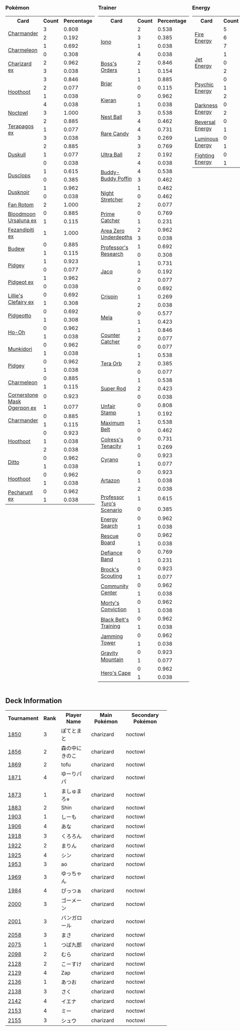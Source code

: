 
<div style="display: flex;">
<div style="flex: 1; margin-right: 10px;">
<h3>Pokémon</h3><table><tr><th>Card</th><th>Count</th><th>Percentage</th></tr><tr><td rowspan='2'><a href='https://limitlesstcg.com/cards/MEW/4'>Charmander</a></td><td>3</td><td>0.808</td></tr><tr><td>2</td><td>0.192</td></tr><tr><td rowspan='2'><a href='https://limitlesstcg.com/cards/PAF/8'>Charmeleon</a></td><td>1</td><td>0.692</td></tr><tr><td>0</td><td>0.308</td></tr><tr><td rowspan='2'><a href='https://limitlesstcg.com/cards/OBF/125'>Charizard ex</a></td><td>2</td><td>0.962</td></tr><tr><td>3</td><td>0.038</td></tr><tr><td rowspan='4'><a href='https://limitlesstcg.com/cards/SCR/114'>Hoothoot</a></td><td>3</td><td>0.846</td></tr><tr><td>2</td><td>0.077</td></tr><tr><td>1</td><td>0.038</td></tr><tr><td>4</td><td>0.038</td></tr><tr><td rowspan='1'><a href='https://limitlesstcg.com/cards/SCR/115'>Noctowl</a></td><td>3</td><td>1.000</td></tr><tr><td rowspan='3'><a href='https://limitlesstcg.com/cards/SCR/128'>Terapagos ex</a></td><td>2</td><td>0.885</td></tr><tr><td>1</td><td>0.077</td></tr><tr><td>3</td><td>0.038</td></tr><tr><td rowspan='3'><a href='https://limitlesstcg.com/cards/PRE/35'>Duskull</a></td><td>2</td><td>0.885</td></tr><tr><td>1</td><td>0.077</td></tr><tr><td>0</td><td>0.038</td></tr><tr><td rowspan='2'><a href='https://limitlesstcg.com/cards/PRE/36'>Dusclops</a></td><td>1</td><td>0.615</td></tr><tr><td>0</td><td>0.385</td></tr><tr><td rowspan='2'><a href='https://limitlesstcg.com/cards/PRE/37'>Dusknoir</a></td><td>1</td><td>0.962</td></tr><tr><td>0</td><td>0.038</td></tr><tr><td rowspan='1'><a href='https://limitlesstcg.com/cards/SCR/118'>Fan Rotom</a></td><td>2</td><td>1.000</td></tr><tr><td rowspan='2'><a href='https://limitlesstcg.com/cards/TWM/141'>Bloodmoon Ursaluna ex</a></td><td>0</td><td>0.885</td></tr><tr><td>1</td><td>0.115</td></tr><tr><td rowspan='1'><a href='https://limitlesstcg.com/cards/SFA/38'>Fezandipiti ex</a></td><td>1</td><td>1.000</td></tr><tr><td rowspan='2'><a href='https://limitlesstcg.com/cards/PRE/4'>Budew</a></td><td>0</td><td>0.885</td></tr><tr><td>1</td><td>0.115</td></tr><tr><td rowspan='2'><a href='https://limitlesstcg.com/cards/OBF/162'>Pidgey</a></td><td>1</td><td>0.923</td></tr><tr><td>0</td><td>0.077</td></tr><tr><td rowspan='2'><a href='https://limitlesstcg.com/cards/OBF/164'>Pidgeot ex</a></td><td>1</td><td>0.962</td></tr><tr><td>0</td><td>0.038</td></tr><tr><td rowspan='2'><a href='https://limitlesstcg.com/cards/jp/SV9/33?translate=en'>Lillie's Clefairy ex</a></td><td>0</td><td>0.692</td></tr><tr><td>1</td><td>0.308</td></tr><tr><td rowspan='2'><a href='https://limitlesstcg.com/cards/MEW/17'>Pidgeotto</a></td><td>0</td><td>0.692</td></tr><tr><td>1</td><td>0.308</td></tr><tr><td rowspan='2'><a href='https://limitlesstcg.com/cards/SSP/19'>Ho-Oh</a></td><td>0</td><td>0.962</td></tr><tr><td>1</td><td>0.038</td></tr><tr><td rowspan='2'><a href='https://limitlesstcg.com/cards/TWM/95'>Munkidori</a></td><td>0</td><td>0.962</td></tr><tr><td>1</td><td>0.038</td></tr><tr><td rowspan='2'><a href='https://limitlesstcg.com/cards/MEW/16'>Pidgey</a></td><td>0</td><td>0.962</td></tr><tr><td>1</td><td>0.038</td></tr><tr><td rowspan='2'><a href='https://limitlesstcg.com/cards/MEW/5'>Charmeleon</a></td><td>0</td><td>0.885</td></tr><tr><td>1</td><td>0.115</td></tr><tr><td rowspan='2'><a href='https://limitlesstcg.com/cards/TWM/112'>Cornerstone Mask Ogerpon ex</a></td><td>0</td><td>0.923</td></tr><tr><td>1</td><td>0.077</td></tr><tr><td rowspan='2'><a href='https://limitlesstcg.com/cards/SVP/47'>Charmander</a></td><td>0</td><td>0.885</td></tr><tr><td>1</td><td>0.115</td></tr><tr><td rowspan='3'><a href='https://limitlesstcg.com/cards/PRE/77'>Hoothoot</a></td><td>0</td><td>0.923</td></tr><tr><td>1</td><td>0.038</td></tr><tr><td>2</td><td>0.038</td></tr><tr><td rowspan='2'><a href='https://limitlesstcg.com/cards/MEW/132'>Ditto</a></td><td>0</td><td>0.962</td></tr><tr><td>1</td><td>0.038</td></tr><tr><td rowspan='2'><a href='https://limitlesstcg.com/cards/TEF/126'>Hoothoot</a></td><td>0</td><td>0.962</td></tr><tr><td>1</td><td>0.038</td></tr><tr><td rowspan='2'><a href='https://limitlesstcg.com/cards/SFA/39'>Pecharunt ex</a></td><td>0</td><td>0.962</td></tr><tr><td>1</td><td>0.038</td></tr></table>
</div><div style='flex: 1; margin-right: 10px;'><h3>Trainer</h3><table><tr><th>Card</th><th>Count</th><th>Percentage</th></tr><tr><td rowspan='4'><a href='https://limitlesstcg.com/cards/PAL/185'>Iono</a></td><td>2</td><td>0.538</td></tr><tr><td>3</td><td>0.385</td></tr><tr><td>1</td><td>0.038</td></tr><tr><td>4</td><td>0.038</td></tr><tr><td rowspan='2'><a href='https://limitlesstcg.com/cards/PAL/172'>Boss's Orders</a></td><td>2</td><td>0.846</td></tr><tr><td>1</td><td>0.154</td></tr><tr><td rowspan='2'><a href='https://limitlesstcg.com/cards/SCR/132'>Briar</a></td><td>1</td><td>0.885</td></tr><tr><td>0</td><td>0.115</td></tr><tr><td rowspan='2'><a href='https://limitlesstcg.com/cards/TWM/154'>Kieran</a></td><td>0</td><td>0.962</td></tr><tr><td>1</td><td>0.038</td></tr><tr><td rowspan='2'><a href='https://limitlesstcg.com/cards/SVI/181'>Nest Ball</a></td><td>3</td><td>0.538</td></tr><tr><td>4</td><td>0.462</td></tr><tr><td rowspan='2'><a href='https://limitlesstcg.com/cards/SVI/191'>Rare Candy</a></td><td>4</td><td>0.731</td></tr><tr><td>3</td><td>0.269</td></tr><tr><td rowspan='3'><a href='https://limitlesstcg.com/cards/SVI/196'>Ultra Ball</a></td><td>3</td><td>0.769</td></tr><tr><td>2</td><td>0.192</td></tr><tr><td>4</td><td>0.038</td></tr><tr><td rowspan='2'><a href='https://limitlesstcg.com/cards/TEF/144'>Buddy-Buddy Poffin</a></td><td>4</td><td>0.538</td></tr><tr><td>3</td><td>0.462</td></tr><tr><td rowspan='3'><a href='https://limitlesstcg.com/cards/SFA/61'>Night Stretcher</a></td><td>1</td><td>0.462</td></tr><tr><td>0</td><td>0.462</td></tr><tr><td>2</td><td>0.077</td></tr><tr><td rowspan='2'><a href='https://limitlesstcg.com/cards/TEF/157'>Prime Catcher</a></td><td>0</td><td>0.769</td></tr><tr><td>1</td><td>0.231</td></tr><tr><td rowspan='2'><a href='https://limitlesstcg.com/cards/SCR/131'>Area Zero Underdepths</a></td><td>2</td><td>0.962</td></tr><tr><td>3</td><td>0.038</td></tr><tr><td rowspan='2'><a href='https://limitlesstcg.com/cards/SVI/189'>Professor's Research</a></td><td>1</td><td>0.692</td></tr><tr><td>0</td><td>0.308</td></tr><tr><td rowspan='3'><a href='https://limitlesstcg.com/cards/SVI/175'>Jacq</a></td><td>1</td><td>0.731</td></tr><tr><td>0</td><td>0.192</td></tr><tr><td>2</td><td>0.077</td></tr><tr><td rowspan='3'><a href='https://limitlesstcg.com/cards/SCR/133'>Crispin</a></td><td>0</td><td>0.692</td></tr><tr><td>1</td><td>0.269</td></tr><tr><td>2</td><td>0.038</td></tr><tr><td rowspan='2'><a href='https://limitlesstcg.com/cards/PAR/167'>Mela</a></td><td>0</td><td>0.577</td></tr><tr><td>1</td><td>0.423</td></tr><tr><td rowspan='3'><a href='https://limitlesstcg.com/cards/PAR/160'>Counter Catcher</a></td><td>1</td><td>0.846</td></tr><tr><td>2</td><td>0.077</td></tr><tr><td>0</td><td>0.077</td></tr><tr><td rowspan='3'><a href='https://limitlesstcg.com/cards/SSP/189'>Tera Orb</a></td><td>1</td><td>0.538</td></tr><tr><td>2</td><td>0.385</td></tr><tr><td>0</td><td>0.077</td></tr><tr><td rowspan='3'><a href='https://limitlesstcg.com/cards/PAL/188'>Super Rod</a></td><td>1</td><td>0.538</td></tr><tr><td>2</td><td>0.423</td></tr><tr><td>0</td><td>0.038</td></tr><tr><td rowspan='2'><a href='https://limitlesstcg.com/cards/TWM/165'>Unfair Stamp</a></td><td>0</td><td>0.808</td></tr><tr><td>1</td><td>0.192</td></tr><tr><td rowspan='2'><a href='https://limitlesstcg.com/cards/TEF/154'>Maximum Belt</a></td><td>1</td><td>0.538</td></tr><tr><td>0</td><td>0.462</td></tr><tr><td rowspan='2'><a href='https://limitlesstcg.com/cards/SFA/57'>Colress's Tenacity</a></td><td>0</td><td>0.731</td></tr><tr><td>1</td><td>0.269</td></tr><tr><td rowspan='2'><a href='https://limitlesstcg.com/cards/SSP/170'>Cyrano</a></td><td>0</td><td>0.923</td></tr><tr><td>1</td><td>0.077</td></tr><tr><td rowspan='3'><a href='https://limitlesstcg.com/cards/PAL/171'>Artazon</a></td><td>0</td><td>0.923</td></tr><tr><td>1</td><td>0.038</td></tr><tr><td>2</td><td>0.038</td></tr><tr><td rowspan='2'><a href='https://limitlesstcg.com/cards/PAR/171'>Professor Turo's Scenario</a></td><td>1</td><td>0.615</td></tr><tr><td>0</td><td>0.385</td></tr><tr><td rowspan='2'><a href='https://limitlesstcg.com/cards/SVI/172'>Energy Search</a></td><td>0</td><td>0.962</td></tr><tr><td>1</td><td>0.038</td></tr><tr><td rowspan='2'><a href='https://limitlesstcg.com/cards/TEF/159'>Rescue Board</a></td><td>0</td><td>0.962</td></tr><tr><td>1</td><td>0.038</td></tr><tr><td rowspan='2'><a href='https://limitlesstcg.com/cards/SVI/169'>Defiance Band</a></td><td>0</td><td>0.769</td></tr><tr><td>1</td><td>0.231</td></tr><tr><td rowspan='2'><a href='https://limitlesstcg.com/cards/jp/SV9/96?translate=en'>Brock's Scouting</a></td><td>0</td><td>0.923</td></tr><tr><td>1</td><td>0.077</td></tr><tr><td rowspan='2'><a href='https://limitlesstcg.com/cards/TWM/146'>Community Center</a></td><td>0</td><td>0.962</td></tr><tr><td>1</td><td>0.038</td></tr><tr><td rowspan='2'><a href='https://limitlesstcg.com/cards/TEF/155'>Morty's Conviction</a></td><td>0</td><td>0.962</td></tr><tr><td>1</td><td>0.038</td></tr><tr><td rowspan='2'><a href='https://limitlesstcg.com/cards/PRE/99'>Black Belt's Training</a></td><td>0</td><td>0.962</td></tr><tr><td>1</td><td>0.038</td></tr><tr><td rowspan='2'><a href='https://limitlesstcg.com/cards/TWM/153'>Jamming Tower</a></td><td>0</td><td>0.962</td></tr><tr><td>1</td><td>0.038</td></tr><tr><td rowspan='2'><a href='https://limitlesstcg.com/cards/SSP/177'>Gravity Mountain</a></td><td>0</td><td>0.923</td></tr><tr><td>1</td><td>0.077</td></tr><tr><td rowspan='2'><a href='https://limitlesstcg.com/cards/TEF/152'>Hero's Cape</a></td><td>0</td><td>0.962</td></tr><tr><td>1</td><td>0.038</td></tr></table>
</div><div style='flex: 1; margin-right: 10px;'><h3>Energy</h3><table><tr><th>Card</th><th>Count</th><th>Percentage</th></tr><tr><td rowspan='3'><a href='https://limitlesstcg.com/cards/SVE/10'>Fire Energy</a></td><td>5</td><td>0.808</td></tr><tr><td>6</td><td>0.154</td></tr><tr><td>7</td><td>0.038</td></tr><tr><td rowspan='3'><a href='https://limitlesstcg.com/cards/PAL/190'>Jet Energy</a></td><td>1</td><td>0.577</td></tr><tr><td>0</td><td>0.308</td></tr><tr><td>2</td><td>0.115</td></tr><tr><td rowspan='3'><a href='https://limitlesstcg.com/cards/SVE/13'>Psychic Energy</a></td><td>0</td><td>0.692</td></tr><tr><td>1</td><td>0.192</td></tr><tr><td>2</td><td>0.115</td></tr><tr><td rowspan='2'><a href='https://limitlesstcg.com/cards/SVE/15'>Darkness Energy</a></td><td>0</td><td>0.962</td></tr><tr><td>2</td><td>0.038</td></tr><tr><td rowspan='2'><a href='https://limitlesstcg.com/cards/PAL/192'>Reversal Energy</a></td><td>0</td><td>0.962</td></tr><tr><td>1</td><td>0.038</td></tr><tr><td rowspan='2'><a href='https://limitlesstcg.com/cards/PAL/191'>Luminous Energy</a></td><td>0</td><td>0.962</td></tr><tr><td>1</td><td>0.038</td></tr><tr><td rowspan='2'><a href='https://limitlesstcg.com/cards/SVE/14'>Fighting Energy</a></td><td>0</td><td>0.962</td></tr><tr><td>1</td><td>0.038</td></tr></table>
</div></div>

## Deck Information

<table>
<tr><th>Tournament</th><th>Rank</th><th>Player Name</th><th>Main Pokémon</th><th>Secondary Pokémon</th></tr>
<tr><td><a href='https://limitlesstcg.com/tournaments/jp/1850'>1850</a></td><td>3</td><td>ぽてとまと</td><td>charizard</td><td>noctowl</td></tr><tr><td><a href='https://limitlesstcg.com/tournaments/jp/1856'>1856</a></td><td>2</td><td>森の中にきのこ</td><td>charizard</td><td>noctowl</td></tr><tr><td><a href='https://limitlesstcg.com/tournaments/jp/1869'>1869</a></td><td>2</td><td>tofu</td><td>charizard</td><td>noctowl</td></tr><tr><td><a href='https://limitlesstcg.com/tournaments/jp/1871'>1871</a></td><td>4</td><td>ゆーりパパ</td><td>charizard</td><td>noctowl</td></tr><tr><td><a href='https://limitlesstcg.com/tournaments/jp/1873'>1873</a></td><td>1</td><td>ましゅまろ⭐︎</td><td>charizard</td><td>noctowl</td></tr><tr><td><a href='https://limitlesstcg.com/tournaments/jp/1883'>1883</a></td><td>2</td><td>Shin</td><td>charizard</td><td>noctowl</td></tr><tr><td><a href='https://limitlesstcg.com/tournaments/jp/1903'>1903</a></td><td>1</td><td>しーも</td><td>charizard</td><td>noctowl</td></tr><tr><td><a href='https://limitlesstcg.com/tournaments/jp/1906'>1906</a></td><td>4</td><td>あな</td><td>charizard</td><td>noctowl</td></tr><tr><td><a href='https://limitlesstcg.com/tournaments/jp/1918'>1918</a></td><td>3</td><td>くろろん</td><td>charizard</td><td>noctowl</td></tr><tr><td><a href='https://limitlesstcg.com/tournaments/jp/1922'>1922</a></td><td>2</td><td>まりん</td><td>charizard</td><td>noctowl</td></tr><tr><td><a href='https://limitlesstcg.com/tournaments/jp/1925'>1925</a></td><td>4</td><td>シン</td><td>charizard</td><td>noctowl</td></tr><tr><td><a href='https://limitlesstcg.com/tournaments/jp/1953'>1953</a></td><td>3</td><td>ao</td><td>charizard</td><td>noctowl</td></tr><tr><td><a href='https://limitlesstcg.com/tournaments/jp/1969'>1969</a></td><td>3</td><td>ゆっちゃん</td><td>charizard</td><td>noctowl</td></tr><tr><td><a href='https://limitlesstcg.com/tournaments/jp/1984'>1984</a></td><td>4</td><td>ぴっつぁ</td><td>charizard</td><td>noctowl</td></tr><tr><td><a href='https://limitlesstcg.com/tournaments/jp/2000'>2000</a></td><td>3</td><td>ゴーメーン</td><td>charizard</td><td>noctowl</td></tr><tr><td><a href='https://limitlesstcg.com/tournaments/jp/2001'>2001</a></td><td>3</td><td>バンガロール</td><td>charizard</td><td>noctowl</td></tr><tr><td><a href='https://limitlesstcg.com/tournaments/jp/2058'>2058</a></td><td>3</td><td>まさ</td><td>charizard</td><td>noctowl</td></tr><tr><td><a href='https://limitlesstcg.com/tournaments/jp/2075'>2075</a></td><td>1</td><td>つば九郎</td><td>charizard</td><td>noctowl</td></tr><tr><td><a href='https://limitlesstcg.com/tournaments/jp/2098'>2098</a></td><td>2</td><td>むら</td><td>charizard</td><td>noctowl</td></tr><tr><td><a href='https://limitlesstcg.com/tournaments/jp/2128'>2128</a></td><td>2</td><td>こーすけ</td><td>charizard</td><td>noctowl</td></tr><tr><td><a href='https://limitlesstcg.com/tournaments/jp/2129'>2129</a></td><td>4</td><td>Zap</td><td>charizard</td><td>noctowl</td></tr><tr><td><a href='https://limitlesstcg.com/tournaments/jp/2136'>2136</a></td><td>1</td><td>あつお</td><td>charizard</td><td>noctowl</td></tr><tr><td><a href='https://limitlesstcg.com/tournaments/jp/2138'>2138</a></td><td>3</td><td>さく</td><td>charizard</td><td>noctowl</td></tr><tr><td><a href='https://limitlesstcg.com/tournaments/jp/2142'>2142</a></td><td>4</td><td>イエナ</td><td>charizard</td><td>noctowl</td></tr><tr><td><a href='https://limitlesstcg.com/tournaments/jp/2153'>2153</a></td><td>4</td><td>ミー</td><td>charizard</td><td>noctowl</td></tr><tr><td><a href='https://limitlesstcg.com/tournaments/jp/2155'>2155</a></td><td>3</td><td>シュウ</td><td>charizard</td><td>noctowl</td></tr></table>